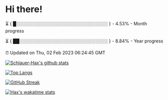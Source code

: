 # Hi there!

⏳ { █░░░░░░░░░░░░░░░░░░░░░░░░░░░░░ } - 4.53% - Month progress

⏳ { ██░░░░░░░░░░░░░░░░░░░░░░░░░░░░ } - 8.84% - Year progress

⏰ Updated on Thu, 02 Feb 2023 06:24:45 GMT


[![Schlauer-Hax's github stats](https://github-readme-stats.vercel.app/api?username=Schlauer-Hax&show_icons=true&theme=dark&count_private=true)](https://github.com/Schlauer-Hax)


[![Top Langs](https://github-readme-stats.vercel.app/api/top-langs/?username=Schlauer-Hax&layout=compact&theme=dark)](https://github.com/Schlauer-Hax?tab=repositories)

[![GitHub Streak](https://streak-stats.demolab.com?user=Schlauer-Hax&theme=dark)](https://git.io/streak-stats)

[![Hax's wakatime stats](https://github-readme-stats.vercel.app/api/wakatime?username=Hax&theme=dark)](https://wakatime.com/@Hax)


